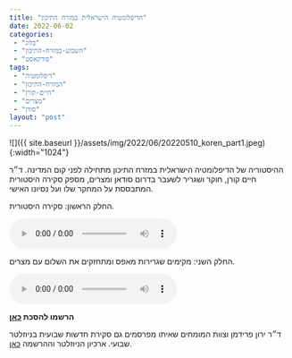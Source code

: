 ```yaml
---
title: "הדיפלומטיה הישראלית במזרח התיכון"
date: 2022-06-02
categories: 
 - "בלוג"
 - "השבוע-במזרח-התיכון"
 - "פודקאסט"
tags: 
 - "דיפלומטיה"
 - "המזרח-התיכון"
 - "חיים-קורן"
 - "מצרים"
 - "סודן"
layout: "post"
---
```


![]({{ site.baseurl }}/assets/img/2022/06/20220510_koren_part1.jpeg){:width="1024"}

ההיסטוריה של הדיפלומטיה הישראלית במזרח התיכון מתחילה לפני קום המדינה. ד״ר חיים קורן, חוקר ושגריר לשעבר בדרום סודאן ומצרים, מספק סקירה היסטורית המתבססת על המחקר שלו ועל נסיונו האישי. 

החלק הראשון: סקירה היסטורית.

<audio controls src="https://d3ctxlq1ktw2nl.cloudfront.net/staging/2022-5-2/269377236-44100-2-f0043b1c7ee6b.m4a" class=" wp-block-audio"></audio>

החלק השני: מקימים שגרירות מאפס ומתחזקים את השלום עם מצרים.

<audio controls src="https://d3ctxlq1ktw2nl.cloudfront.net/staging/2022-4-25/267816718-44100-2-88eb230778345.m4a" class=" wp-block-audio"></audio>

**הרשמו להסכת [כאן](https://anchor.fm/hashavua)**

 ד״ר ירון פרידמן וצוות המומחים שאיתו מפרסמים גם סקירת חדשות שבועית בניוזלטר שבועי. ארכיון הניוזלטר וההרשמה [כאן](https://us7.campaign-archive.com/home/?u=11fe1442157d219f56c36d2a9&id=e0b5399e69).
